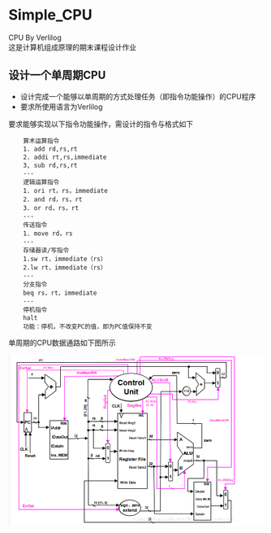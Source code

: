 # Simple_CPU
CPU By Verlilog  
这是计算机组成原理的期末课程设计作业

## 设计一个单周期CPU  

- 设计完成一个能够以单周期的方式处理任务（即指令功能操作）的CPU程序
- 要求所使用语言为Verlilog


要求能够实现以下指令功能操作，需设计的指令与格式如下
```
    算术运算指令
    1. add rd,rs,rt
    2. addi rt,rs,immediate
    3, sub rd,rs,rt
    ---
    逻辑运算指令
    1. ori rt，rs，immediate
    2. and rd，rs，rt
    3. or rd，rs，rt
    ---
    传送指令
    1. move rd，rs
    ---
    存储器读/写指令
    1.sw rt，immediate（rs）
    2.lw rt，immediate（rs）
    ---
    分支指令
    beq rs，rt，immediate
    ---
    停机指令
    halt
    功能：停机，不改变PC的值，即为PC值保持不变
```
单周期的CPU数据通路如下图所示  

![数据通路](Img/DataPath.png)
